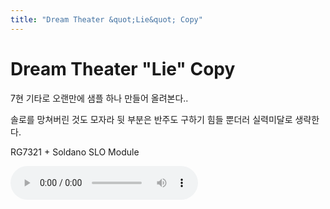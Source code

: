 ```yaml
---
title: "Dream Theater &quot;Lie&quot; Copy"
---
```

# Dream Theater &quot;Lie&quot; Copy

7현 기타로 오랜만에 샘플 하나 만들어 올려본다..

솔로를 망쳐버린 것도 모자라 뒷 부분은 반주도 구하기 힘들 뿐더러 실력미달로 생략한다.


RG7321 + Soldano SLO Module

<audio src="/assets/images/2ac414a4a151a887992ee66d8bd07f3e.mp3" controls preload></audio>



